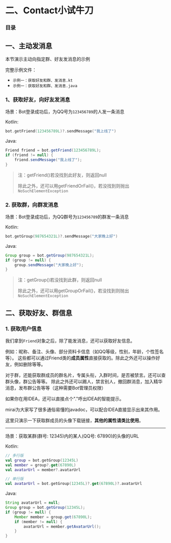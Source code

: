 # 二、Contact小试牛刀

### 目录

## 一、主动发消息

本节演示主动向指定群、好友发消息的示例

完整示例文件：
- `示例一：获取好友和群、发消息.kt`
- `示例一：获取好友和群、发消息.java`

### 1、获取好友，向好友发消息

场景：Bot登录成功后，为QQ号为`123456789`的人发一条消息

Kotlin:
```kotlin
bot.getFriend(123456789L)?.sendMessage("我上线了")
```

Java:
```java
Friend friend = bot.getFriend(123456789L);
if (friend != null) {
    friend.sendMessage("我上线了");
}
```

> 注：getFriend()若没找到此好友，则返回null
> 
> 除此之外，还可以用getFriendOrFail()，若没找到则抛出`NoSuchElementException`

### 2. 获取群，向群发消息

场景：Bot登录成功后，为QQ群号为`123456789`的群发一条消息

Kotlin:
```kotlin
bot.getGroup(987654321L)?.sendMessage("大家晚上好")
```

Java:
```java
Group group = bot.getGroup(987654321L);
if (group != null) {
    group.sendMessage("大家晚上好");
}
```

> 注：getGroup()若没找到此群，则返回null
>
> 除此之外，还可以用getGroupOrFail()，若没找到则抛出`NoSuchElementException`


## 二、获取好友、群信息

### 1. 获取用户信息

我们拿到`Friend`对象之后，除了能发消息，还可以获取好友信息。

例如：昵称、备注、头像、部分资料卡信息（如QQ等级，性别，年龄，个性签名等）。
这些都可以通过Friend类的**成员属性**直接获取的。除此之外还可以操作好友，例如删除等等。

对于群，还能获取群成员的群名片，专属头衔，入群时间，是否被禁言。还可以查群头像，群公告等等。
除此之外还可以踢人，禁言别人，撤回群消息，加入精华消息，发布群公告等等（这种需要Bot管理员权限）

如果你在用IDEA，还可以直接点个"."呼出IDEA的智能提示。

mirai为大家写了很多通俗易懂的javadoc，可以配合IDEA直接显示出来其作用。

这里只演示一下获取群成员的头像下载链接，**其他的属性请类比使用**。

-----

场景：获取某群(群号: 12345)内的某人(QQ号: 67890)的头像的URL

Kotlin:
```kotlin
// 多行版
val group = bot.getGroup(12345L)
val member = group?.get(67890L)
val avatarUrl = member?.avatarUrl
```
```kotlin
// 单行版
val avatarUrl = bot.getGroup(12345L)?.get(67890L)?.avatarUrl
```

Java:
```java
String avatarUrl = null;
Group group = bot.getGroup(12345L);
if (group != null) {
    Member member = group.get(67890L);
    if (member != null) {
        avatarUrl = member.getAvatarUrl();
    }
}
```